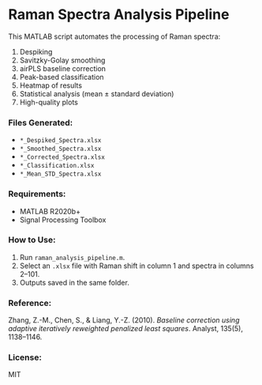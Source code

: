 # Raman Spectra Analysis Pipeline

This MATLAB script automates the processing of Raman spectra:

1. Despiking  
2. Savitzky-Golay smoothing  
3. airPLS baseline correction  
4. Peak-based classification  
5. Heatmap of results  
6. Statistical analysis (mean ± standard deviation)  
7. High-quality plots  

### Files Generated:
- `*_Despiked_Spectra.xlsx`  
- `*_Smoothed_Spectra.xlsx`  
- `*_Corrected_Spectra.xlsx`  
- `*_Classification.xlsx`  
- `*_Mean_STD_Spectra.xlsx`

### Requirements:
- MATLAB R2020b+  
- Signal Processing Toolbox  

### How to Use:
1. Run `raman_analysis_pipeline.m`.
2. Select an `.xlsx` file with Raman shift in column 1 and spectra in columns 2–101.
3. Outputs saved in the same folder.

### Reference:
Zhang, Z.-M., Chen, S., & Liang, Y.-Z. (2010). *Baseline correction using adaptive iteratively reweighted penalized least squares*. Analyst, 135(5), 1138–1146.

### License:
MIT
